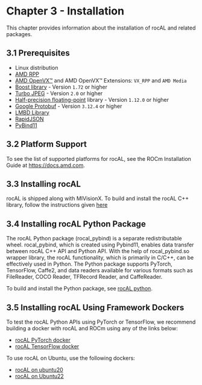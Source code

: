# Chapter 3 - Installation

This chapter provides information about the installation of rocAL and related packages.  

## 3.1 Prerequisites 

* Linux distribution
*  [AMD RPP](https://github.com/GPUOpen-ProfessionalCompute-Libraries/rpp)
*  [AMD OpenVX&trade;](https://github.com/GPUOpen-ProfessionalCompute-Libraries/MIVisionX/tree/master/amd_openvx) and AMD OpenVX&trade; Extensions: `VX_RPP` and `AMD Media`
*  [Boost library](https://www.boost.org) - Version `1.72` or higher
*  [Turbo JPEG](https://libjpeg-turbo.org/) - Version `2.0` or higher
*  [Half-precision floating-point](https://half.sourceforge.net) library - Version `1.12.0` or higher
*  [Google Protobuf](https://developers.google.com/protocol-buffers) - Version `3.12.4` or higher
*  [LMBD Library](http://www.lmdb.tech/doc/)
*  [RapidJSON](https://github.com/Tencent/rapidjson)
*  [PyBind11](https://github.com/pybind/pybind11)

## 3.2 Platform Support

To see the list of supported platforms for rocAL, see the ROCm Installation Guide at https://docs.amd.com. 

## 3.3 Installing rocAL 

rocAL is shipped along with MIVisionX. To build and install the rocAL C++ library, follow the instructions given [here](https://github.com/GPUOpen-ProfessionalCompute-Libraries/MIVisionX#build--install-mivisionx)

## 3.4 Installing rocAL Python Package 

The rocAL Python package (rocal_pybind) is a separate redistributable wheel. rocal_pybind, which is created using Pybind11, enables data transfer between rocAL C++ API and Python API. With the help of rocal_pybind.so wrapper library, the rocAL functionality, which is primarily in C/C++, can be effectively used in Python. 
The Python package supports PyTorch, TensorFlow, Caffe2, and data readers available for various formats such as FileReader, COCO Reader, TFRecord Reader, and CaffeReader.

To build and install the Python package, see [rocAL python](https://github.com/GPUOpen-ProfessionalCompute-Libraries/MIVisionX/tree/master/rocAL/rocAL_pybind).

## 3.5 Installing rocAL Using Framework Dockers

To test the rocAL Python APIs using PyTorch or TensorFlow, we recommend building a docker with rocAL and ROCm using any of the links below:

- [rocAL PyTorch docker](https://github.com/GPUOpen-ProfessionalCompute-Libraries/MIVisionX/tree/master/docker/pytorch)
- [rocAL TensorFlow docker](https://github.com/GPUOpen-ProfessionalCompute-Libraries/MIVisionX/tree/master/docker/tensorflow)

To use rocAL on Ubuntu, use the following dockers:

- [rocAL on ubuntu20](https://github.com/GPUOpen-ProfessionalCompute-Libraries/MIVisionX/blob/master/docker/mivisionx-on-ubuntu20.dockerfile)
- [rocAL on Ubuntu22](https://github.com/GPUOpen-ProfessionalCompute-Libraries/MIVisionX/blob/master/docker/mivisionx-on-ubuntu22.dockerfile)
